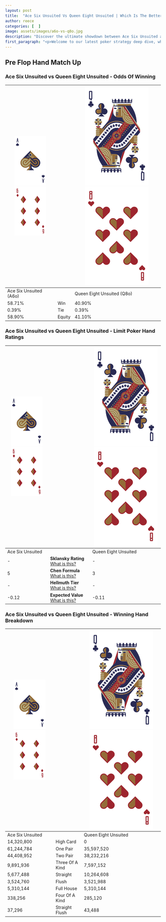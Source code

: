 ```yaml
---
layout: post
title:  "Ace Six Unsuited Vs Queen Eight Unsuited | Which Is The Better Hand In Poker? A Complete Guide"
author: reece
categories: [  ]
image: assets/images/a6o-vs-q8o.jpg
description: "Discover the ultimate showdown between Ace Six Unsuited and Queen Eight Unsuited in poker! Uncover the odds, strategies, and scenarios where one hand triumphs over the other. Get ready to up your poker game with this thrilling analysis."
first_paragraph: "<p>Welcome to our latest poker strategy deep dive, where we're pitting two distinct hands against each other in a high-stakes showdown: Ace Six Unsuited vs Queen Eight Unsuited.</p><p>In the dynamic world of poker, every decision counts, and knowing which hand holds the upper hand is key to your success at the table.</p><p>In this article, we'll dissect these two hands, explore the scenarios where one dominates the other, and equip you with the knowledge to make strategic choices that can tip the odds in your favor.</p><p>Get ready to unravel the intriguing dynamics of these poker hands and elevate your game to new heights.</p>"
---
```




[comment]: # (sp0)

## Pre Flop Hand Match Up

<div class="table hand-ratings" markdown="1"> 



### Ace Six Unsuited vs Queen Eight Unsuited - Odds Of Winning


    
| ![image info](assets/images/hand1/A.png) ![image info](assets/images/hand1/6o.png) |  | ![image info](assets/images/hand2/Q.png) ![image info](assets/images/hand2/8o.png) |
| -------- | -------- | -------- |
| Ace Six Unsuited (A6o) |  | Queen Eight Unsuited (Q8o) |
| 58.71% | Win | 40.90% |
| 0.39% | Tie | 0.39% |
| 58.90% | Equity | 41.10% |




[comment]: # (sp1)



### Ace Six Unsuited vs Queen Eight Unsuited - Limit Poker Hand Ratings


    
| ![image info](assets/images/hand1/A.png) ![image info](assets/images/hand1/6o.png) |  | ![image info](assets/images/hand2/Q.png) ![image info](assets/images/hand2/8o.png) |
| -------- | -------- | -------- |
| Ace Six Unsuited |  | Queen Eight Unsuited |
| - | **Sklansky Rating** [What is this?](/sklansky-rating-explained) | - |
| 5 | **Chen Formula** [What is this?](/chen-formula-explained) | 3 |
| - | **Hellmuth Tier** [What is this?](/Hellmuth-tier-explained) | - |
| -0.12 | **Expected Value** [What is this?](/expected-value-explained) | -0.11 |




[comment]: # (sp2)



### Ace Six Unsuited vs Queen Eight Unsuited - Winning Hand Breakdown


    
| ![image info](assets/images/hand1/A.png) ![image info](assets/images/hand1/6o.png) |  | ![image info](assets/images/hand2/Q.png) ![image info](assets/images/hand2/8o.png) |
| -------- | -------- | -------- |
| Ace Six Unsuited |  | Queen Eight Unsuited |
| 14,320,800 | High Card | 0 |
| 61,244,784 | One Pair | 35,597,520 |
| 44,408,952 | Two Pair | 38,232,216 |
| 9,891,936 | Three Of A Kind | 7,597,152 |
| 5,677,488 | Straight | 10,264,608 |
| 3,524,760 | Flush | 3,521,988 |
| 5,310,144 | Full House | 5,310,144 |
| 338,256 | Four Of A Kind | 285,120 |
| 37,296 | Straight Flush | 43,488 |




[comment]: # (sp3)



</div>

[comment]: # (sp4)



[comment]: # (sp5)

